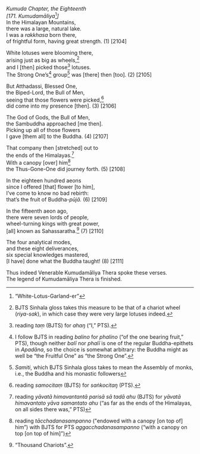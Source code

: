 *Kumuda Chapter, the Eighteenth*  
*\[171. Kumudamāliya*[^1]*\]*  
In the Himalayan Mountains,  
there was a large, natural lake.  
I was a *rakkhasa* born there,  
of frightful form, having great strength. (1) \[2104\]

White lotuses were blooming there,  
arising just as big as wheels,[^2]  
and I \[then\] picked those[^3] lotuses.  
The Strong One’s[^4] group[^5] was \[there\] then \[too\]. (2) \[2105\]

But Atthadassi, Blessed One,  
the Biped-Lord, the Bull of Men,  
seeing that those flowers were picked,[^6]  
did come into my presence \[then\]. (3) \[2106\]

The God of Gods, the Bull of Men,  
the Sambuddha approached \[me then\].  
Picking up all of those flowers  
I gave \[them all\] to the Buddha. (4) \[2107\]

That company then \[stretched\] out to  
the ends of the Himalayas.[^7]  
With a canopy \[over\] him[^8]  
the Thus-Gone-One did journey forth. (5) \[2108\]

In the eighteen hundred aeons  
since I offered \[that\] flower \[to him\],  
I’ve come to know no bad rebirth:  
that’s the fruit of Buddha-*pūjā.* (6) \[2109\]

In the fifteenth aeon ago,  
there were seven lords of people,  
wheel-turning kings with great power,  
\[all\] known as Sahassaratha.[^9] (7) \[2110\]

The four analytical modes,  
and these eight deliverances,  
six special knowledges mastered,  
\[I have\] done what the Buddha taught! (8) \[2111\]

Thus indeed Venerable Kumudamāliya Thera spoke these verses.  
The legend of Kumudamāliya Thera is finished.

[^1]: “White-Lotus-Garland-er”

[^2]: BJTS Sinhala gloss takes this measure to be that of a chariot wheel (*riya-sak*), in which case they were very large lotuses indeed.

[^3]: reading *taṃ* (BJTS) for *ahaŋ* (“I,” PTS).

[^4]: I follow BJTS in reading *balino* for *phalino* (“of the one bearing fruit,” PTS), though neither *balī* nor *phalī* is one of the regular Buddha-epithets in *Apadāna*, so the choice is somewhat arbitrary: the Buddha might as well be “the Fruitful One” as “the Strong One”.

[^5]: *Samiti*, which BJTS Sinhala gloss takes to mean the Assembly of monks, i.e., the Buddha and his monastic followers

[^6]: reading *samocitaṃ* (BJTS) for *saṅkocitaŋ* (PTS).

[^7]: reading *yāvatā himavantantā parisā sā tadā ahu* (BJTS) for *yāvatā himavantato yāva samantato ahu* (“as far as the ends of the Himalayas, on all sides there was,” PTS)

[^8]: reading *tācchadanasampanno* ("endowed with a canopy \[on top of\] him”) with BJTS for PTS *aggacchadanasampanno* (“with a canopy on top \[on top of him\]”)

[^9]: “Thousand Chariots”.
